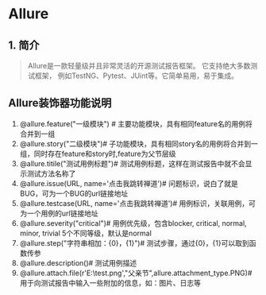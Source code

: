 # Allure

## 1. 简介

> Allure是一款轻量级并且非常灵活的开源测试报告框架。 它支持绝大多数测试框架， 例如TestNG、Pytest、JUint等。它简单易用，易于集成。

## Allure装饰器功能说明

1. @allure.feature("一级模块") # 主要功能模块，具有相同feature名的用例将合并到一组
2. @allure.story("二级模块")# 子功能模块，具有相同story名的用例将合并到一组，同时存在feature和story时,feature为父节层级
3. @allure.titile("测试用例标题")# 测试用例标题，这样在测试报告中就不会显示测试方法名称了
4. @allure.issue(URL, name='点击我跳转禅道')# 问题标识，说白了就是BUG，可为一个BUG的url链接地址
5. @allure.testcase(URL, name='点击我跳转禅道')# 用例标识，关联用例，可为一个用例的url链接地址
6. @allure.severity("critical")# 用例优先级，包含blocker, critical, normal, minor, trivial 5个不同等级，默认是normal
7. @allure.step("字符串相加：{0}，{1}")# 测试步骤，通过{0}，{1}可以取到函数传参
8. @allure.description()# 测试用例描述
9. @allure.attach.file(r'E:\test.png',"父亲节",allure.attachment_type.PNG)# 用于向测试报告中输入一些附加的信息，如：图片、日志等

